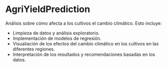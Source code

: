 # AgriYieldPrediction
Análisis sobre cómo afecta a los cultivos el cambio climático.
Esto incluye:
- Limpieza de datos y análisis exploratorio.
- Implementación de modelos de regresión.
- Visualiación de los efectos del cambio climático en los cultivos en las diferentes regiones.
- Interpretación de los resultados y recomendaciones basadas en los datos.
